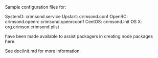 Sample configuration files for:

SystemD: crimsond.service
Upstart: crimsond.conf
OpenRC:  crimsond.openrc
         crimsond.openrcconf
CentOS:  crimsond.init
OS X:    org.crimson.crimsond.plist

have been made available to assist packagers in creating node packages here.

See doc/init.md for more information.
